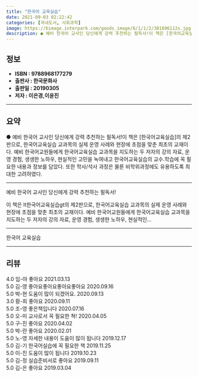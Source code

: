 ```yaml
---
title: "한국어 교육실습"
date: 2021-09-03 02:22:42
categories: [국내도서, 사회과학]
image: https://bimage.interpark.com/goods_image/6/1/1/2/301696112s.jpg
description: ● 예비 한국어 교사인 당신에게 강력 추천하는 필독서!이 책은 [한국어교육실습]의 제2판으로, 한국어교육실습 교과목의 실제 운영 사례와 현장에 초점을 맞춘 최초의 교재이다. 예비 한국어교원들에게 한국어교육실습 교과목을 지도하는 두 저자의 강의 자료, 운영 경험, 생생한 노하우, 현실적
---
```


## **정보**

- **ISBN : 9788968177279**
- **출판사 : 한국문화사**
- **출판일 : 20190305**
- **저자 : 이은경,이윤진**

------



## **요약**

●  예비 한국어 교사인 당신에게 강력 추천하는 필독서!이 책은 [한국어교육실습]의 제2판으로, 한국어교육실습 교과목의 실제 운영 사례와 현장에 초점을 맞춘 최초의 교재이다. 예비 한국어교원들에게 한국어교육실습 교과목을 지도하는 두 저자의 강의 자료, 운영 경험, 생생한 노하우, 현실적인 고민을 녹여내고 한국어교육실습의 교수.학습에 꼭 필요한 내용과 정보를 담았다. 또한 학사/석사 과정은 물론 비학위과정에도 유용하도록 최대한 고려하였다.

------

예비 한국어 교사인 당신에게 강력 추천하는 필독서!

이 책은 lt한국어교육실습gt의 제2판으로, 한국어교육실습 교과목의 실제 운영 사례와 현장에 초점을 맞춘 최초의 교재이다. 예비 한국어교원들에게 한국어교육실습 교과목을 지도하는 두 저자의 강의 자료, 운영 경험, 생생한 노하우, 현실적인... 

------


한국어 교육실습 

------


## **리뷰** 

4.0 임-야 좋아요 2021.03.13 <br/>5.0 김-영 좋아요좋아요좋아요좋아요  2020.09.16 <br/>5.0 박-현 도움이 많이 되겠어요. 2020.09.13 <br/>3.0 황-희 좋아요 2020.09.11 <br/>5.0 조-영 좋은책입니다 2020.07.16 <br/>5.0 오-미 교사로서 꼭 필요한 쳑! 2020.04.05 <br/>5.0 구-진 좋아요 2020.04.02 <br/>5.0 박-란 좋아요 2020.02.01 <br/>5.0 노-영 자세한 내용이 도움이 많이 됩니다 2019.12.17 <br/>5.0 김-기 한국어실습에 꼭 필요한 책 2019.11.25 <br/>5.0 이-진 도움이  많이  됩니다 2019.10.23 <br/>5.0 김-정 실습준비서로 좋아요 2019.09.11 <br/>5.0 김-은 좋아요 2019.03.04 <br/>